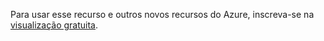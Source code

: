 Para usar esse recurso e outros novos recursos do Azure, inscreva-se na [visualização gratuita](https://account.windowsazure.com/PreviewFeatures).

<!---HONumber=August15_HO6-->
